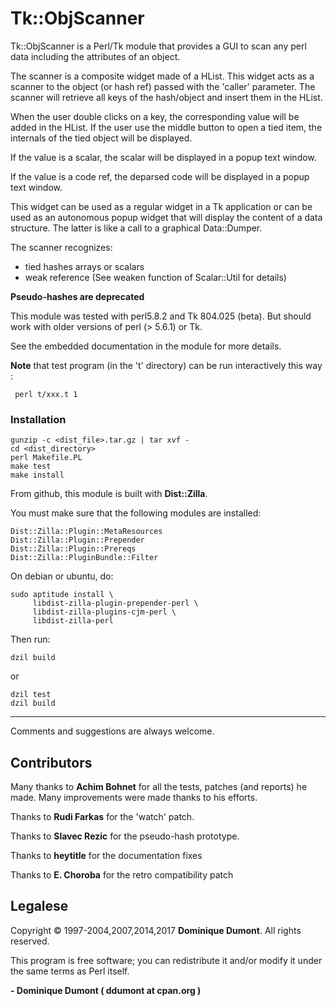 # Tk::ObjScanner

Tk::ObjScanner is a Perl/Tk module that provides a GUI to scan any perl data including the
attributes of an object.

The scanner is a composite widget made of a HList. This widget acts as
a scanner to the object (or hash ref) passed with the 'caller'
parameter. The scanner will retrieve all keys of the hash/object and
insert them in the HList.

When the user double clicks on a key, the corresponding value will be
added in the HList. If the user use the middle button to open a tied
item, the internals of the tied object will be displayed.

If the value is a scalar, the scalar will be displayed in a popup text
window.

If the value is a code ref, the deparsed code will be displayed in a
popup text window.

This widget can be used as a regular widget in a Tk application or can
be used as an autonomous popup widget that will display the content of
a data structure. The latter is like a call to a graphical
Data::Dumper.

The scanner recognizes:
- tied hashes arrays or scalars
- weak reference (See weaken function of Scalar::Util for details)

**Pseudo-hashes are deprecated**

This module was tested with perl5.8.2 and Tk 804.025 (beta). But
should work with older versions of perl (> 5.6.1) or Tk.

See the embedded documentation in the module for more details.

**Note** that test program (in the 't' directory) can be run interactively
this way :

```
 perl t/xxx.t 1
```

### Installation
```
gunzip -c <dist_file>.tar.gz | tar xvf -
cd <dist_directory>
perl Makefile.PL
make test          
make install
```
From github, this module is built with **Dist::Zilla**.

You must make sure that the following modules are installed:

```
Dist::Zilla::Plugin::MetaResources
Dist::Zilla::Plugin::Prepender
Dist::Zilla::Plugin::Prereqs
Dist::Zilla::PluginBundle::Filter
```

On debian or ubuntu, do:

```
sudo aptitude install \
     libdist-zilla-plugin-prepender-perl \
     libdist-zilla-plugins-cjm-perl \
     libdist-zilla-perl
```

Then run:
```
dzil build 
```
or 
```
dzil test
dzil build
```

---

Comments and suggestions are always welcome.

## Contributors

Many thanks to **Achim Bohnet** for all the tests, patches (and reports) he 
made. Many improvements were made thanks to his efforts.

Thanks to **Rudi Farkas** for the 'watch' patch.

Thanks to **Slavec Rezic** for the pseudo-hash prototype.

Thanks to **heytitle** for the documentation fixes

Thanks to **E. Choroba** for the retro compatibility patch

## Legalese

Copyright &copy; 1997-2004,2007,2014,2017 **Dominique Dumont**. All rights reserved.
 
This program is free software; you can redistribute it and/or modify it under the same terms as Perl itself.

**- Dominique Dumont ( ddumont at cpan.org )**
